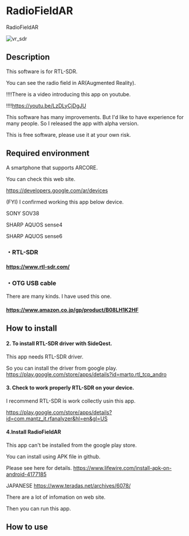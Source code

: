 # RadioFieldAR
RadioFieldAR

![vr_sdr](https://user-images.githubusercontent.com/83148498/167291958-b703d1f7-0fdd-4de6-9ed7-8ee5b7f91988.png)

## Description

This software is for RTL-SDR.

You can see the radio field in AR(Augmented Reality).

!!!!There is a video introducing this app on youtube.

!!!!https://youtu.be/LzDLyCjDgJU

This software has many improvements.
But I'd like to have experience for many people.
So I released the app with alpha version.

This is free software, please use it at your own risk.

## Required environment
A smartphone that supports ARCORE.

You can check this web site.

https://developers.google.com/ar/devices

(FYI) I confirmed working this app below device.

SONY SOV38

SHARP AQUOS sense4

SHARP AQUOS sense6

### ・RTL-SDR

#### https://www.rtl-sdr.com/
  
### ・OTG USB cable

There are many kinds. I have used this one.
  
#### https://www.amazon.co.jp/gp/product/B08LH1K2HF

## How to install

#### 2. To install RTL-SDR driver with SideQest.
This app needs RTL-SDR driver.

So you can install the driver from google play.
https://play.google.com/store/apps/details?id=marto.rtl_tcp_andro

#### 3. Check to work properly RTL-SDR on your device.

I recommend RTL-SDR is work collectly usin this app.

https://play.google.com/store/apps/details?id=com.mantz_it.rfanalyzer&hl=en&gl=US

#### 4.Install RadioFieldAR
This app can't be installed from the google play store.

You can install using APK file in github.

Please see here for details.
https://www.lifewire.com/install-apk-on-android-4177185

JAPANESE
https://www.teradas.net/archives/6078/

There are a lot of infomation on web site.

Then you can run this app.


## How to use




